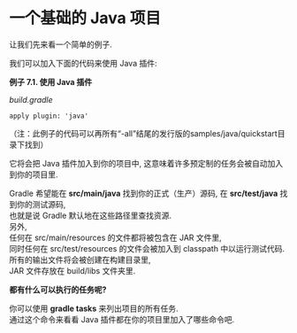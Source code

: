 # 一个基础的 Java 项目

让我们先来看一个简单的例子.

我们可以加入下面的代码来使用 Java 插件:

**例子 7.1. 使用 Java 插件**

_build.gradle_

```
apply plugin: 'java'
```

（注：此例子的代码可以再所有“-all”结尾的发行版的samples/java/quickstart目录下找到）

它将会把 Java 插件加入到你的项目中,  这意味着许多预定制的任务会被自动加入到你的项目里.

Gradle 希望能在 **src/main/java** 找到你的正式（生产）源码, 在 **src/test/java** 找到你的测试源码,  
也就是说 Gradle 默认地在这些路径里查找资源.  
另外,  
任何在 src/main/resources 的文件都将被包含在 JAR 文件里,  
同时任何在 src/test/resources 的文件会被加入到 classpath 中以运行测试代码. 所有的输出文件将会被创建在构建目录里,  
JAR 文件存放在 build/libs 文件夹里.

**都有什么可以执行的任务呢?**

你可以使用 **gradle tasks** 来列出项目的所有任务.  
通过这个命令来看看 Java 插件都在你的项目里加入了哪些命令吧.

